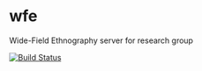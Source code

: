 # wfe
Wide-Field Ethnography server for research group

[![Build Status](https://api.travis-ci.org/wide-field-ethnography/wfe.svg?branch=master)](https://travis-ci.org/wide-field-ethnography/wfe)
